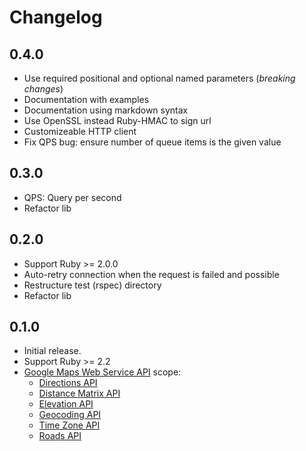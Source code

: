 # Changelog

## 0.4.0

* Use required positional and optional named parameters (_breaking changes_)
* Documentation with examples
* Documentation using markdown syntax
* Use OpenSSL instead Ruby-HMAC to sign url
* Customizeable HTTP client
* Fix QPS bug: ensure number of queue items is the given value

## 0.3.0

* QPS: Query per second
* Refactor lib

## 0.2.0

* Support Ruby >= 2.0.0
* Auto-retry connection when the request is failed and possible
* Restructure test (rspec) directory
* Refactor lib

## 0.1.0

* Initial release.
* Support Ruby >= 2.2
* [Google Maps Web Service API](https://developers.google.com/maps/documentation/webservices/) scope:
    - [Directions API](https://developers.google.com/maps/documentation/directions/)
    - [Distance Matrix API](https://developers.google.com/maps/documentation/distancematrix/)
    - [Elevation API](https://developers.google.com/maps/documentation/elevation/)
    - [Geocoding API](https://developers.google.com/maps/documentation/geocoding/)
    - [Time Zone API](https://developers.google.com/maps/documentation/timezone/)
    - [Roads API](https://developers.google.com/maps/documentation/roads/)